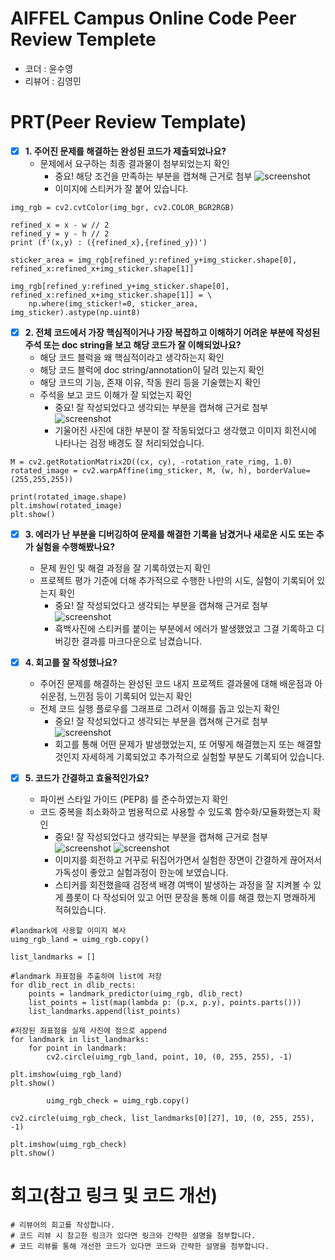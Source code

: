 # AIFFEL Campus Online Code Peer Review Templete
- 코더 : 윤수영
- 리뷰어 : 김영민


# PRT(Peer Review Template)
- [x]  **1. 주어진 문제를 해결하는 완성된 코드가 제출되었나요?**
    - 문제에서 요구하는 최종 결과물이 첨부되었는지 확인
        - 중요! 해당 조건을 만족하는 부분을 캡쳐해 근거로 첨부
        ![screenshot](./image/ex03_01.png)
        - 이미지에 스티커가 잘 붙어 있습니다.
```
img_rgb = cv2.cvtColor(img_bgr, cv2.COLOR_BGR2RGB)

refined_x = x - w // 2
refined_y = y - h // 2
print (f'(x,y) : ({refined_x},{refined_y})')

sticker_area = img_rgb[refined_y:refined_y+img_sticker.shape[0], refined_x:refined_x+img_sticker.shape[1]]

img_rgb[refined_y:refined_y+img_sticker.shape[0], refined_x:refined_x+img_sticker.shape[1]] = \
    np.where(img_sticker!=0, sticker_area, img_sticker).astype(np.uint8)
```
    
- [x]  **2. 전체 코드에서 가장 핵심적이거나 가장 복잡하고 이해하기 어려운 부분에 작성된 
주석 또는 doc string을 보고 해당 코드가 잘 이해되었나요?**
    - 해당 코드 블럭을 왜 핵심적이라고 생각하는지 확인
    - 해당 코드 블럭에 doc string/annotation이 달려 있는지 확인
    - 해당 코드의 기능, 존재 이유, 작동 원리 등을 기술했는지 확인
    - 주석을 보고 코드 이해가 잘 되었는지 확인
        - 중요! 잘 작성되었다고 생각되는 부분을 캡쳐해 근거로 첨부
        ![screenshot](./image/ex03_02.png)
        - 기울어진 사진에 대한 부분이 잘 작동되었다고 생각했고 이미지 회전시에 나타나는 검정 배경도 잘 처리되었습니다.
```
M = cv2.getRotationMatrix2D((cx, cy), -rotation_rate_rimg, 1.0)
rotated_image = cv2.warpAffine(img_sticker, M, (w, h), borderValue=(255,255,255))

print(rotated_image.shape)
plt.imshow(rotated_image)
plt.show()
```
        
- [x]  **3. 에러가 난 부분을 디버깅하여 문제를 해결한 기록을 남겼거나
새로운 시도 또는 추가 실험을 수행해봤나요?**
    - 문제 원인 및 해결 과정을 잘 기록하였는지 확인
    - 프로젝트 평가 기준에 더해 추가적으로 수행한 나만의 시도, 
    실험이 기록되어 있는지 확인
        - 중요! 잘 작성되었다고 생각되는 부분을 캡쳐해 근거로 첨부
        ![screenshot](./image/ex03_03.png)
        - 흑백사진에 스티커를 붙이는 부분에서 에러가 발생했었고 그걸 기록하고 디버깅한 결과를 마크다운으로 남겼습니다.
        
- [x]  **4. 회고를 잘 작성했나요?**
    - 주어진 문제를 해결하는 완성된 코드 내지 프로젝트 결과물에 대해
    배운점과 아쉬운점, 느낀점 등이 기록되어 있는지 확인
    - 전체 코드 실행 플로우를 그래프로 그려서 이해를 돕고 있는지 확인
        - 중요! 잘 작성되었다고 생각되는 부분을 캡쳐해 근거로 첨부
        ![screenshot](./image/ex03_04.png)
        - 회고를 통해 어떤 문제가 발생했었는지, 또 어떻게 해결했는지 또는 해결할 것인지 자세하게 기록되었고 추가적으로 실험할 부분도 기록되어 있습니다.
        
- [x]  **5. 코드가 간결하고 효율적인가요?**
    - 파이썬 스타일 가이드 (PEP8) 를 준수하였는지 확인
    - 코드 중복을 최소화하고 범용적으로 사용할 수 있도록 함수화/모듈화했는지 확인
        - 중요! 잘 작성되었다고 생각되는 부분을 캡쳐해 근거로 첨부
        ![screenshot](./image/ex03_05.png)
        ![screenshot](./image/ex03_02.png)
        - 이미지를 회전하고 거꾸로 뒤집어가면서 실험한 장면이 간결하게 끊어저서 가독성이 좋았고 실험과정이 한눈에 보였습니다.
        - 스티커를 회전했을때 검정색 배경 여백이 발생하는 과정을 잘 지켜볼 수 있게 플롯이 다 작성되어 있고 어떤 문장을 통해 이를 해결 했는지 명쾌하게 적혀있습니다.
```
#landmark에 사용할 이미지 복사
uimg_rgb_land = uimg_rgb.copy()

list_landmarks = []

#landmark 좌표점을 추출하여 list에 저장
for dlib_rect in dlib_rects:
    points = landmark_predictor(uimg_rgb, dlib_rect)
    list_points = list(map(lambda p: (p.x, p.y), points.parts()))
    list_landmarks.append(list_points)

#저장된 좌표점을 실제 사진에 점으로 append
for landmark in list_landmarks:
    for point in landmark:
        cv2.circle(uimg_rgb_land, point, 10, (0, 255, 255), -1)
        
plt.imshow(uimg_rgb_land)
plt.show()

        uimg_rgb_check = uimg_rgb.copy()

cv2.circle(uimg_rgb_check, list_landmarks[0][27], 10, (0, 255, 255), -1)
        
plt.imshow(uimg_rgb_check)
plt.show()
```


# 회고(참고 링크 및 코드 개선)
```
# 리뷰어의 회고를 작성합니다.
# 코드 리뷰 시 참고한 링크가 있다면 링크와 간략한 설명을 첨부합니다.
# 코드 리뷰를 통해 개선한 코드가 있다면 코드와 간략한 설명을 첨부합니다.
```
